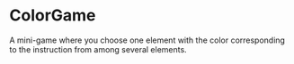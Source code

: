 # ColorGame
A mini-game where you choose one element with the color corresponding to the instruction from among several elements.
